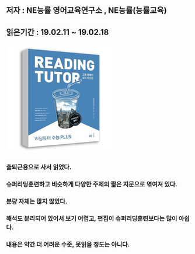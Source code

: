 ## 저자 :  NE능률 영어교육연구소 , NE능률(능률교육)

## 읽은기간 : 19.02.11 ~ 19.02.18

![Smithsonian Image](../../public/images/books-images/readingtutorSunung.jpg)

### 출퇴근용으로 사서 읽었다.

### 슈퍼리딩훈련하고 비슷하게 다양한 주제의 짧은 지문으로 엮여져 있다.

### 분량 자체는 많지 않았다.

### 해석도 분리되어 있어서 보기 어렵고, 편집이 슈퍼리딩훈련보다는 많이 아쉽다.

### 내용은 약간 더 어려운 수준, 못읽을 정도는 아니다.

